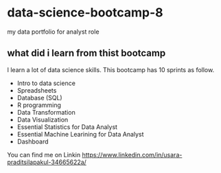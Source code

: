 # data-science-bootcamp-8
my data portfolio for analyst role

## what did i learn from thist bootcamp

I learn a lot of data science skills. This bootcamp has 10 sprints as follow.

- Intro to data science
- Spreadsheets
- Database (SQL)
- R programming
- Data Transformation
- Data Visualization
- Essential Statistics for Data Analyst
- Essential Machine Learining for Data Analyst
- Dashboard

You can find me on Linkin https://www.linkedin.com/in/usara-praditsilapakul-34665622a/

